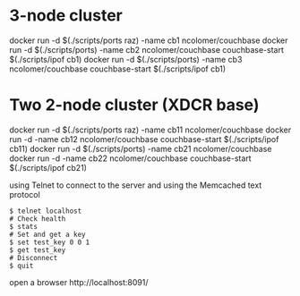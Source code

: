 
# 3-node cluster
docker run -d $(./scripts/ports raz) -name cb1 ncolomer/couchbase
docker run -d $(./scripts/ports) -name cb2 ncolomer/couchbase couchbase-start $(./scripts/ipof cb1)
docker run -d $(./scripts/ports) -name cb3 ncolomer/couchbase couchbase-start $(./scripts/ipof cb1)

# Two 2-node cluster (XDCR base)
docker run -d $(./scripts/ports raz) -name cb11 ncolomer/couchbase
docker run -d -name cb12 ncolomer/couchbase couchbase-start $(./scripts/ipof cb11)
docker run -d $(./scripts/ports) -name cb21 ncolomer/couchbase
docker run -d -name cb22 ncolomer/couchbase couchbase-start $(./scripts/ipof cb21)

using Telnet to connect to the server and using the Memcached text protocol

	$ telnet localhost
	# Check health 
	$ stats
	# Set and get a key
	$ set test_key 0 0 1
	$ get test_key
	# Disconnect
	$ quit

open a browser http://localhost:8091/



